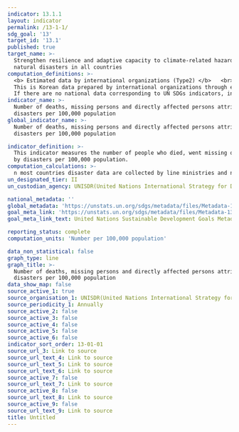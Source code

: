 ```yaml
---
indicator: 13.1.1
layout: indicator
permalink: /13-1-1/
sdg_goal: '13'
target_id: '13.1'
published: true
target_name: >-
  Strengthen resilience and adaptive capacity to climate-related hazards and
  natural disasters in all countries
computation_definitions: >-
  <b> Estimated data by international organizations (Type2) </b>   <br>
  This is Korean data prepared by international organizations through estimation and modeling. <br>
  If there are no national data corresponding to UN SDGs indicators, international data are available for monitoring.
indicator_name: >-
  Number of deaths, missing persons and directly affected persons attributed to
  disasters per 100,000 population
global_indicator_name: >-
  Number of deaths, missing persons and directly affected persons attributed to
  disasters per 100,000 population

indicator_definition: >-
  This indicator measures the number of people who died, went missing or were directly affected 
  by disasters per 100,000 population. 
computation_calculations: >-
  n most countries disaster data are collected by line ministries and national disaster loss databases are established and managed by special purpose agencies including national disaster management agencies, civil protection agencies, and meteorological agencies. The Sendai Framework Focal Points in each country are responsible of data reporting through the Sendai Framework Monitoring System.
un_designated_tier: II
un_custodian_agency: UNISDR(United Nations International Strategy for Disaster Reduction)

national_metadata: ''
global_metadata: 'https://unstats.un.org/sdgs/metadata/files/Metadata-13-01-01.pdf'
goal_meta_link: 'https://unstats.un.org/sdgs/metadata/files/Metadata-13-01-01.pdf'
goal_meta_link_text: United Nations Sustainable Development Goals Metadata (PDF 224 KB)

reporting_status: complete
computation_units: 'Number per 100,000 population'

data_non_statistical: false
graph_type: line
graph_title: >-
  Number of deaths, missing persons and directly affected persons attributed to
  disasters per 100,000 population
data_show_map: false
source_active_1: true
source_organisation_1: UNISDR(United Nations International Strategy for Disaster Reduction)
source_periodicity_1: Annually
source_active_2: false
source_active_3: false
source_active_4: false
source_active_5: false
source_active_6: false
indicator_sort_order: 13-01-01
source_url_3: Link to source
source_url_text_4: Link to source
source_url_text_5: Link to source
source_url_text_6: Link to source
source_active_7: false
source_url_text_7: Link to source
source_active_8: false
source_url_text_8: Link to source
source_active_9: false
source_url_text_9: Link to source
title: Untitled
---
```

